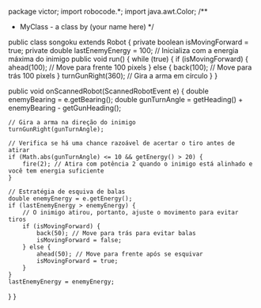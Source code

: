 package victor;
import robocode.*;
import java.awt.Color;
/**
 * MyClass - a class by (your name here)
 */

public class songoku extends Robot
 { private boolean isMovingForward = true;
 private double lastEnemyEnergy = 100;
 // Inicializa com a energia máxima do inimigo
public void run() {
    while (true) {
        if (isMovingForward) {
            ahead(100); // Move para frente 100 pixels
        } else {
            back(100); // Move para trás 100 pixels
        }
        turnGunRight(360); // Gira a arma em círculo
    }
}

public void onScannedRobot(ScannedRobotEvent e) {
    double enemyBearing = e.getBearing();
    double gunTurnAngle = getHeading() + enemyBearing - getGunHeading();

    // Gira a arma na direção do inimigo
    turnGunRight(gunTurnAngle);

    // Verifica se há uma chance razoável de acertar o tiro antes de atirar
    if (Math.abs(gunTurnAngle) <= 10 && getEnergy() > 20) {
        fire(2); // Atira com potência 2 quando o inimigo está alinhado e você tem energia suficiente
    }

    // Estratégia de esquiva de balas
    double enemyEnergy = e.getEnergy();
    if (lastEnemyEnergy > enemyEnergy) {
        // O inimigo atirou, portanto, ajuste o movimento para evitar tiros
        if (isMovingForward) {
            back(50); // Move para trás para evitar balas
            isMovingForward = false;
        } else {
            ahead(50); // Move para frente após se esquivar
            isMovingForward = true;
        }
    }
    lastEnemyEnergy = enemyEnergy;
}
}
